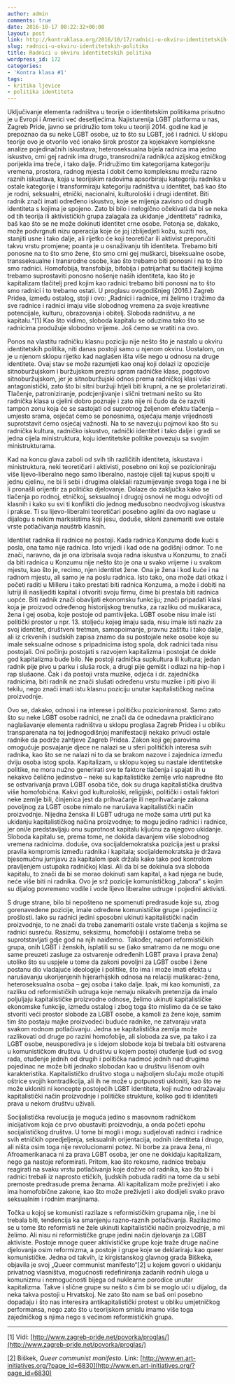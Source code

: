 ```yaml
---
author: admin
comments: true
date: 2016-10-17 08:22:32+00:00
layout: post
link: http://kontraklasa.org/2016/10/17/radnici-u-okviru-identitetskih-politika/
slug: radnici-u-okviru-identitetskih-politika
title: Radnici u okviru identitetskih politika
wordpress_id: 172
categories:
- 'Kontra klasa #1'
tags:
- kritika ljevice
- politika identiteta
---
```


Uključivanje elementa radništva u teorije o identitetskim politikama prisutno je u Evropi i Americi već desetljećima. Najisturenija LGBT platforma u nas, Zagreb Pride, javno se pridružio tom toku u teoriji 2014. godine kad je prepoznao da su neke LGBT osobe, uz to što su LGBT, još i radnici. U sklopu teorije ovo je otvorilo već ionako širok prostor za kojekakve kompleksne analize pojedinačnih iskustava; heteroseksualna bijela radnica ima jedno iskustvo, crni gej radnik ima drugo, transrodni/a radnik/ca azijskog etničkog porijekla ima treće, i tako dalje. Pridružimo tim kategorijama kategoriju vremena, prostora, radnog mjesta i dobit ćemo kompleksnu mrežu razno raznih iskustava, koja u teorijskim radovima apsorbiraju kategoriju radnika u ostale kategorije i transformiraju kategoriju radništva u identitet, baš kao što je rodni, seksualni, etnički, nacionalni, kulturološki i drugi identitet. Biti radnik znači imati određeno iskustvo, koje se mijenja zavisno od drugih identiteta s kojima je spojeno. Zato bi bilo i nelogično očekivati da bi se neka od tih teorija ili aktivističkih grupa zalagala za ukidanje „identiteta“ radnika, baš kao što se ne može dokinuti identitet crne osobe. Potonja se, dakako, može podvrgnuti nizu operacija koje će joj izblijedjeti kožu, suziti nos, stanjiti usne i tako dalje, ali rijetko će koji teoretičar ili aktivist preporučiti takvu vrstu promjene; poanta je u osnaživanju tih identiteta. Trebamo biti ponosne na to što smo žene, što smo crni gej muškarci, biseksualne osobe, transseksualne i transrodne osobe, kao što trebamo biti ponosni i na to što smo radnici. Homofobija, transfobija, bifobija i patrijarhat su tlačitelji kojima trebamo suprostaviti ponosno nošenje naših identiteta, kao što je kapitalizam tlačitelj pred kojim kao radnici trebamo biti ponosni na to što smo radnici i to trebamo ostati. U proglasu ovogodišnjeg (2016.) Zagreb Pridea, između ostalog, stoji i ovo: „Radnici i radnice, mi želimo i tražimo da sve radnice i radnici imaju više slobodnog vremena za svoje kreativne potencijale, kulturu, obrazovanja i obitelj. Sloboda radništvu, a ne kapitalu.“[1] Kao što vidimo, sloboda kapitalu se oduzima tako što se radnicima produžuje slobodno vrijeme. Još ćemo se vratiti na ovo.




Ponos na vlastitu radničku klasnu poziciju nije nešto što je nastalo u okviru identitetskih politika, niti danas postoji samo u njenom okviru. Uostalom, on je u njenom sklopu rijetko kad naglašen išta više nego u odnosu na druge identitete. Ovaj stav se može razumjeti kao onaj koji dolazi iz opozicije sitnoburžujskom i buržujskom preziru spram radničke klase, pogotovo sitnoburžujskom, jer je sitnoburžujski odnos prema radničkoj klasi više antagonistički, zato što bi sitni buržuji htjeli biti krupni, a ne se proletarizirati. Tlačenje, patroniziranje, podcjenjivanje i slični tretmani nešto su što radnička klasa u cjelini dobro poznaje i zato nije ni čudo da će razviti tampon zonu koja će se sastojati od suprotnog željenom efektu tlačenja – umjesto srama, osjećat ćemo se ponosnima, osjećaju manje vrijednosti suprotstavit ćemo osjećaj važnosti. Na to se navezuju pojmovi kao što su radnička kultura, radničko iskustvo, radnički identitet i tako dalje i gradi se jedna cijela ministruktura, koju identitetske politike povezuju sa svojim ministrukturama.




Kad na koncu glava zaboli od svih tih različitih identiteta, iskustava i ministruktura, neki teoretičari i aktivisti, posebno oni koji se pozicioniraju više lijevo-liberalno nego samo liberalno, nastoje cijeli taj kupus spojiti u jednu cjelinu, ne bi li sebi i drugima olakšali razumijevanje svega toga i ne bi li pronašli orijentir za političko djelovanje. Dolaze do zaključka kako se tlačenja po rodnoj, etničkoj, seksualnoj i drugoj osnovi ne mogu odvojiti od klasnih i kako su svi ti konflikti dio jednog međusobno neodvojivog iskustva i prakse. Ti su lijevo-liberalni teoretičari posebno agilni da ovo naglase u dijalogu s nekim marksistima koji jesu, doduše, skloni zanemariti sve ostale vrste potlačivanja nauštrb klasnih.




Identitet radnika ili radnice ne postoji. Kada radnica Konzuma dođe kući s posla, ona tamo nije radnica. Isto vrijedi i kad ode na godišnji odmor. To ne znači, naravno, da je ona izbrisala svoja radna iskustva u Konzumu, to znači da biti radnica u Konzumu nije nešto što je ona u svako vrijeme i u svakom mjestu, kao što je, recimo, njen identitet žene. Ona je žena i kod kuće i na radnom mjestu, ali samo je na poslu radnica. Isto tako, ona može dati otkaz i početi raditi u Milleru i tako prestati biti radnica Konzuma, a može i dobiti na lutriji ili naslijediti kapital i otvoriti svoju firmu, čime bi prestala biti radnica uopće. Biti radnik znači obavljati ekonomsku funkciju; znači pripadati klasi koja je proizvod određenog historijskog trenutka, za razliku od muškaraca, žena i gej osoba, koje postoje od pamtivijeka. LGBT osobe nisu imale isti politički prostor u npr. 13. stoljeću kojeg imaju sada, nisu imale isti naziv za svoj identitet, društveni tretman, samopoimanje, pravnu zaštitu i tako dalje, ali iz crkvenih i sudskih zapisa znamo da su postojale neke osobe koje su imale seksualne odnose s pripadnicima istog spola, dok radnici tada nisu postojali. Oni počinju postojati s razvojem kapitalizma i postojat će dokle god kapitalizma bude bilo. Ne postoji radnička supkultura ili kultura; jedan radnik pije pivo u parku i sluša rock, a drugi pije gemišt i odlazi na hip-hop i rap slušaone. Čak i da postoji vrsta muzike, odjeća i dr. zajednička radnicima, biti radnik ne znači slušati određenu vrstu muzike i piti pivo ili tekilu, nego znači imati istu klasnu poziciju unutar kapitalističkog načina proizvodnje.




Ovo se, dakako, odnosi i na interese i političku pozicioniranost. Samo zato što su neke LGBT osobe radnici, ne znači da će odnedavna prakticirano naglašavanje elementa radništva u sklopu proglasa Zagreb Pridea i u obliku transparenata na toj jednogodišnjoj manifestaciji nekako privući ostale radnike da podrže zahtjeve Zagreb Pridea. Zakon koji gej parovima omogućuje posvajanje djece ne nalazi se u sferi političkih interesa svih radnika, kao što se ne nalazi ni to da se brakom nazove i zajednica između dviju osoba istog spola. Kapitalizam, u sklopu kojeg su nastale identitetske politike, ne mora nužno generirati sve te faktore tlačenja i spajati ih u nekakvo čelično jedinstvo – neke su kapitalističke zemlje vrlo napredne što se ostvarivanja prava LGBT osoba tiče, dok su druga kapitalistička društva više homofobična. Kakvi god kulturološki, religijski, politički i ostali faktori neke zemlje bili, činjenica jest da prihvaćanje ili neprihvaćanje zakona povoljnog za LGBT osobe nimalo ne narušava kapitalistički način proizvodnje. Nijedna ženska ili LGBT udruga ne može sama utrti put ka ukidanju kapitalističkog načina proizvodnje; to mogu jedino radnici i radnice, jer oni/e predstavljaju onu suprotnost kapitalu ključnu za njegovo ukidanje. Sloboda kapitalu se, prema tome, ne dokida davanjem više slobodnog vremena radnicima. doduše, ova socijaldemokratska pozicija jest u praksi pravila kompromis između radnika i kapitala; socijaldemokratska je država bjesomučnu jurnjavu za kapitalom ipak držala kako tako pod kontrolom pravljenjem ustupaka radničkoj klasi. Ali da bi se dokinula sva sloboda kapitalu, to znači da bi se morao dokinuti sam kapital, a kad njega ne bude, neće više biti ni radnika. Ovo je srž pozicije komunističkog „tabora“ s kojim su dijalog povremeno vodile i vode lijevo liberalne udruge i pojedini aktivisti.




S druge strane, bilo bi nepošteno ne spomenuti predrasude koje su, zbog gorenavedene pozicije, imale određene komunističke grupe i pojedinci iz prošlosti. Iako su radnici jedini sposobni ukinuti kapitalistički način proizvodnje, to ne znači da treba zanemariti ostale vrste tlačenja s kojima se radnici susreću. Rasizmu, seksizmu, homofobiji i ostalome treba se suprotstavljati gdje god na njih naiđemo.  Također, napori reformističkih grupa, onih LGBT i ženskih, isplatili su se (iako smatramo da ne mogu one same preuzeti zasluge za ostvarenje određenih LGBT prava i prava žena) utoliko što su uspjele u tome da zakoni povoljni za LGBT osobe i žene postanu dio vladajuće ideologije i politike, što ima i može imati efekta u narušavanju ukorijenjenih hijerarhijskih odnosa na relaciji muškarac-žena, heteroseksualna osoba – gej osoba i tako dalje. Ipak, mi kao komunisti, za razliku od reformističkih udruga koje nemaju nikakvih pretenzija da imalo poljuljaju kapitalističke proizvodne odnose, želimo ukinuti kapitalističke ekonomske funkcije, između ostalog i zbog toga što mislimo da će se tako stvoriti veći prostor slobode za LGBT osobe, a kamoli za žene koje, samim tim što postaju majke proizvodeći buduće radnike, ne zatvaraju vrata svakom rodnom potlačivanju. Jedna se kapitalistička zemlja može razlikovati od druge po razini homofobije, ali sloboda za sve, pa tako i za LGBT osobe, neusporediva je s idejom slobode koja bi trebala biti ostvarena u komunističkom društvu. U društvu u kojem postoji otuđenje ljudi od svog rada, otuđenje jednih od drugih i politička nadmoć jednih nad drugima pojedinac ne može biti jednako slobodan kao u društvu lišenom ovih karakteristika. Kapitalističko društvo stoga u najboljem slučaju može otupiti oštrice svojih kontradikcija, ali ih ne može u potpunosti ukloniti, kao što ne može ukloniti ni koncepte postojećih LGBT identiteta, koji nužno odražavaju kapitalistički način proizvodnje i političke strukture, koliko god ti identiteti prava u nekom društvu uživali.




Socijalistička revolucija je moguća jedino s masovnom radničkom inicijativom koja će prvo obustaviti proizvodnju, a onda početi epohu socijalističkog društva. U tome bi mogli i mogu sudjelovati radnici i radnice svih etničkih opredjeljenja, seksualnih orijentacija, rodnih identiteta i drugo, ali ništa osim toga nije revolucionarni potez. Ni borbe za prava žena, ni Afroamerikanaca ni za prava LGBT osoba, jer one ne dokidaju kapitalizam, nego ga nastoje reformirati. Pritom, kao što rekosmo, radnice trebaju reagirati na svaku vrstu potlačivanja koje dožive od radnika, kao što bi i radnici trebali iz naprosto etičkih, ljudskih pobuda raditi na tome da u sebi premoste predrasude prema ženama. Ali kapitalizam može preživjeti i ako ima homofobične zakone, kao što može preživjeti i ako dodijeli svako pravo seksualnim i rodnim manjinama.




Točka u kojoj se komunisti razilaze s reformističkim grupama nije, i ne bi trebala biti, tendencija ka smanjenju razno-raznih potlačivanja. Razilazimo se u tome što reformisti ne žele ukinuti kapitalistički način proizvodnje, a mi želimo. Ali nisu ni reformističke grupe jedini način djelovanja za LGBT aktiviste. Postoje mnoge queer aktivističke grupe koje traže druge načine djelovanja osim reformizma, a postoje i grupe koje se deklariraju kao queer komunističke. Jedna od takvih, iz kirgistanskog glavnog grada Biškeka, objavila je svoj „Queer communist manifesto“[2] u kojem govori o ukidanju privatnog vlasništva, mogućnosti redefiniranja zadanih rodnih uloga u komunizmu i nemogućnosti bijega od nuklearne porodice unutar kapitalizma. Takve i slične grupe su nešto s čim bi se moglo ući u dijalog, da neka takva postoji u Hrvatskoj. Ne zato što nam se baš oni posebno dopadaju i što nas interesira antikapitalistički protest u obliku umjetničkog performansa, nego zato što u teorijskom smislu imamo više toga zajedničkog s njima nego s većinom reformističkih grupa.






* * *




[1] Vidi: [http://www.zagreb-pride.net/povorka/proglas/](http://www.zagreb-pride.net/povorka/proglas/)




[2] Biškek, _Queer communist manifesto_. Link: [http://www.en.art-initiatives.org/?page_id=6830](http://www.en.art-initiatives.org/?page_id=6830)
